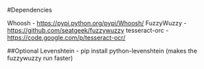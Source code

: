 #Dependencies

Whoosh - https://pypi.python.org/pypi/Whoosh/
FuzzyWuzzy - https://github.com/seatgeek/fuzzywuzzy
tesseract-orc - https://code.google.com/p/tesseract-ocr/

##Optional
Levenshtein - pip install python-levenshtein (makes the fuzzywuzzy run faster)
